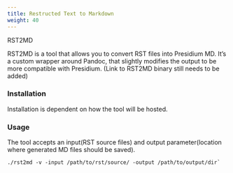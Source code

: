 ```yaml
---
title: Restructed Text to Markdown
weight: 40
---
```

RST2MD

RST2MD is a tool that allows you to convert RST files into Presidium MD. It’s a custom wrapper around Pandoc, that slightly modifies the output to be more compatible with Presidium. (Link to RST2MD binary still needs to be added)

### Installation
Installation is dependent on how the tool will be hosted.

### Usage

The tool accepts an input(RST source files) and output parameter(location where generated MD files should be saved).

```
./rst2md -v -input /path/to/rst/source/ -output /path/to/output/dir`
```